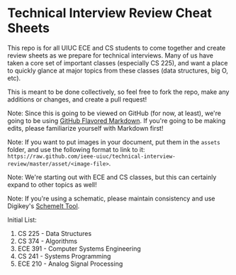 # Technical Interview Review Cheat Sheets

This repo is for all UIUC ECE and CS students to come together and create review sheets as we prepare for technical interviews. Many of us have taken a core set of important classes (especially CS 225), and want a place to quickly glance at major topics from these classes (data structures, big O, etc).

This is meant to be done collectively, so feel free to fork the repo, make any additions or changes, and create a pull request!

Note: Since this is going to be viewed on GitHub (for now, at least), we're going to be using [GitHub Flavored Markdown](https://help.github.com/articles/github-flavored-markdown/). If you're going to be making edits, please familiarize yourself with Markdown first!

Note: If you want to put images in your document, put them in the `assets` folder, and use the following format to link to it: `https://raw.github.com/ieee-uiuc/technical-interview-review/master/asset/<image-file>`.

Note: We're starting out with ECE and CS classes, but this can certainly expand to other topics as well!

Note: If you're using a schematic, please maintain consistency and use Digikey's [SchemeIt Tool](http://www.digikey.com/schemeit/).

Initial List:
  1. CS 225 - Data Structures
  2. CS 374 - Algorithms
  3. ECE 391 - Computer Systems Engineering
  4. CS 241 - Systems Programming
  5. ECE 210 - Analog Signal Processing